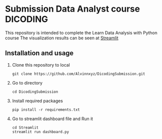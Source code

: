 # Submission Data Analyst course DICODING
This repository is intended to complete the Learn Data Analysis with Python course
The visualization results can be seen at  [Streamlit](https://ecommercedatadicodingalv.streamlit.app/)</br>
## Installation and usage

1. Clone this repository to local
   
   ```
   git clone https://github.com/Alvinnxyz/DicodingSubmission.git
   ```
2. Go to directory

   ```
   cd DicodingSubmission
   ```

3. Install required packages
   
   ```
   pip install -r requirements.txt
   ```

4. Go to streamlit dashboard file and Run it

   ```
   cd Streamlit
   streamlit run dashboard.py
   ```
